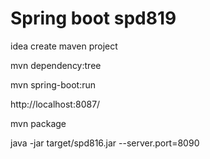 Spring boot spd819
===========

idea create maven project

mvn dependency:tree

mvn spring-boot:run

http://localhost:8087/

mvn package

java -jar target/spd816.jar --server.port=8090